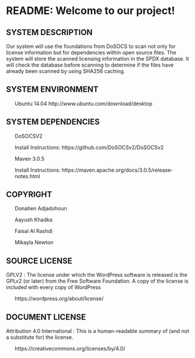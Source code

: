 <h1>README: Welcome to our project!</h1>

<h2>SYSTEM DESCRIPTION</h2> 
  <p>Our system will use the foundations from DoSOCS to scan not only for license information but for dependencies within open source files.   The system will store the scanned licensing information in the SPDX database. It will check the database before scanning to              determine if the files have already been scanned by using SHA256 caching.</p>  
  
<h2>SYSTEM ENVIRONMENT</h2>
 <ul> Ubuntu 14.04       http://www.ubuntu.com/download/desktop </ul>
 
 <h2>SYSTEM DEPENDENCIES</h2>
 <ul> DoSOCSV2</ul>         
 <ul> Install Instructions: https://github.com/DoSOCSv2/DoSOCSv2</ul>
 <ul> Maven 3.0.5</ul>        
 <ul> Install Instructions: https://maven.apache.org/docs/3.0.5/release-notes.html</ul>
  
<h2>COPYRIGHT</h2>
  <ul>Donatien Adjadohoun</ul>
  <ul>Aayush Khadka</ul>
  <ul>Faisal Al Rashdi</ul>
  <ul>Mikayla Newton</ul>
  
<h2>SOURCE LICENSE</h2>
   <p>GPLV2 : The license under which the WordPress software is released is the GPLv2 (or later) from the Free Software Foundation. A                  copy of the license is included with every copy of WordPress</p>
  <ul>https://wordpress.org/about/license/</ul>
  
<h2>DOCUMENT LICENSE</h2>
  <p>Attribution 4.0 International : This is a human-readable summary of (and not a substitute for) the license.</p>
  <ul> https://creativecommons.org/licenses/by/4.0/</ul>
